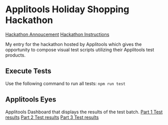 # Applitools Holiday Shopping Hackathon
[Hackathon Annoucement](https://applitools.com/blog/holiday-shopping-hackathon-announcement/)
[Hackathon Instructions](https://applitools.com/hackathon-v20-3-instructions/)

My entry for the hackathon hosted by Applitools which gives the opportunity to compose 
visual test scripts utilizing their Applitools test products.

## Execute Tests

Use the following command to run all tests:
`npm run test`

## Applitools Eyes

Applitools Dashboard that displays the results of the test batch.
[Part 1 Test results](https://eyes.applitools.com/app/test-results/00000251794498809037?accountId=OG8oG7fjPU2EfpTNhI38oA~~&display=details&top=00000251794498809037%281%29)
[Part 2 Test results]()
[Part 3 Test results]()
